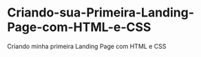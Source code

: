 # Criando-sua-Primeira-Landing-Page-com-HTML-e-CSS
Criando minha primeira Landing Page com HTML e CSS
